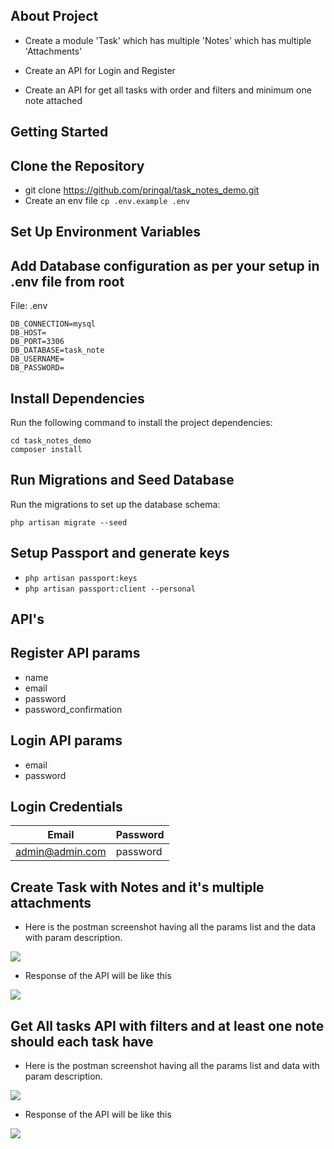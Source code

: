 ## About Project
- Create a module 'Task' which has multiple 'Notes' which has multiple 'Attachments'

- Create an API for Login and Register

- Create an API for get all tasks with order and filters and minimum one note attached

## Getting Started
## Clone the Repository
- git clone https://github.com/pringal/task_notes_demo.git
- Create an env file
``cp .env.example .env``
## Set Up Environment Variables
## Add Database configuration as per your setup in .env file from root
File: .env
```
DB_CONNECTION=mysql
DB_HOST=
DB_PORT=3306
DB_DATABASE=task_note
DB_USERNAME=
DB_PASSWORD=
```

## Install Dependencies
Run the following command to install the project dependencies:

```
cd task_notes_demo
composer install
````

## Run Migrations and Seed Database
Run the migrations to set up the database schema:

``php artisan migrate --seed``

## Setup Passport and generate keys

- `php artisan passport:keys`
- `php artisan passport:client --personal`

## API's

## Register API params
- name
- email
- password
- password_confirmation

## Login API params
- email
- password


## Login Credentials
Email | Password| 
--- | --- | 
admin@admin.com | password 


## Create Task with Notes and it's multiple attachments
- Here is the postman screenshot having all the params list and the data with param description.

![](public/images/create-task-notes.png)

- Response of the API will be like this

![](public/images/create-task-notes-response.png)

## Get All tasks API with filters and at least one note should each task have

- Here is the postman screenshot having all the params list and data with param description.

![](public/images/get-tasks.png)

- Response of the API will be like this

![](public/images/get-tasks-response.png)
